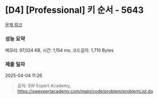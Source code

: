 # [D4] [Professional] 키 순서 - 5643 

[문제 링크](https://swexpertacademy.com/main/code/problem/problemDetail.do?contestProbId=AWXQsLWKd5cDFAUo) 

### 성능 요약

메모리: 97,024 KB, 시간: 1,154 ms, 코드길이: 1,710 Bytes

### 제출 일자

2025-04-04 11:26



> 출처: SW Expert Academy, https://swexpertacademy.com/main/code/problem/problemList.do